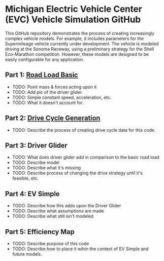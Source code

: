 # Michigan Electric Vehicle Center (EVC) Vehicle Simulation GitHub
This GitHub repository demonstrates the process of creating increasingly complex vehicle models. For example, it includes parameters for the Supermileage vehicle currently under development. The vehicle is modeled driving at the Sonoma Raceway, using a preliminary strategy for the Shell Eco-Marathon competition. However, these models are designed to be easily configurable for any application.

## Part 1: [Road Load Basic](/1_Road_Load_Basic)
- TODO: Point mass & forces acting upon it
- TODO: Add pic of the driver glider.
- TODO: Simple constant speed, acceleration, etc.
- TODO: What it doesn't account for. 

## Part 2: [Drive Cycle Generation](/2_Drive_Cycle_Generation)
- TODO: Describe the process of creating drive cycle data for this code.

## Part 3: Driver Glider
- TODO: What does driver glider add in comparison to the basic road load
- TODO: Describe model
- TODO: Describe what it's missing
- TODO: Describe process of changing the drive strategy until it's feasible, etc. 

## Part 4: EV Simple
- TODO: Describe how this adds upon the Driver Glider
- TODO: Describe what assumptions are made
- TODO: Describe what still isn't modeled

## Part 5: Efficiency Map
- TODO: Describe purpose of this code
- TODO: Describe how to place it wihin the context of EV Simple and future models. 
